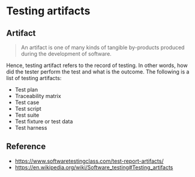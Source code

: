 # Testing artifacts

## Artifact

> An artifact is one of many kinds of tangible by-products produced during the development of software.

Hence, testing artifact refers to the record of testing. In other words, how did the tester perform the test and what is the outcome. The following is a list of testing artifacts:

- Test plan
- Traceability matrix
- Test case
- Test script
- Test suite
- Test fixture or test data
- Test harness

## Reference

- <https://www.softwaretestingclass.com/test-report-artifacts/>
- <https://en.wikipedia.org/wiki/Software_testing#Testing_artifacts>